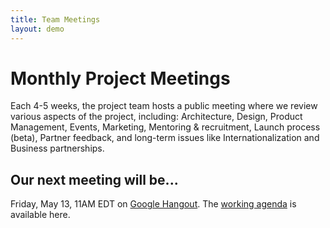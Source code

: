 ```yaml
---
title: Team Meetings
layout: demo
---
```


# Monthly Project Meetings
Each 4-5 weeks, the project team hosts a public meeting where we review various aspects of the project, including: Architecture, Design, Product Management, Events, Marketing, Mentoring &amp; recruitment, Launch process (beta), Partner feedback, and long-term issues like Internationalization and Business partnerships.

## Our next meeting will be...
Friday, May 13, 11AM EDT on <a href="https://hangouts.google.com/hangouts/_/cureinternational.org/hospitalrun-may">Google Hangout</a>. The <a href="https://docs.google.com/document/d/1Ir5SfmjR4yWQ83gohJyR-EWsjPnMe2TfBMz2-L-P1rw/edit#heading=h.6ehh01x1incu">working agenda</a> is available here.